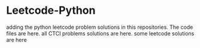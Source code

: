 # Leetcode-Python
adding the python leetcode problem solutions in this repositories. 
The code files are here.
all CTCI problems solutions are here.
some leetcode solutions are here


































































































































































































































































































































































































































































































